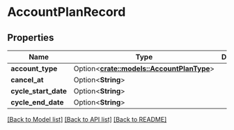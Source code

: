 # AccountPlanRecord

## Properties

Name | Type | Description | Notes
------------ | ------------- | ------------- | -------------
**account_type** | Option<[**crate::models::AccountPlanType**](AccountPlanType.md)> |  | [optional]
**cancel_at** | Option<**String**> |  | [optional]
**cycle_start_date** | Option<**String**> |  | [optional]
**cycle_end_date** | Option<**String**> |  | [optional]

[[Back to Model list]](../README.md#documentation-for-models) [[Back to API list]](../README.md#documentation-for-api-endpoints) [[Back to README]](../README.md)


